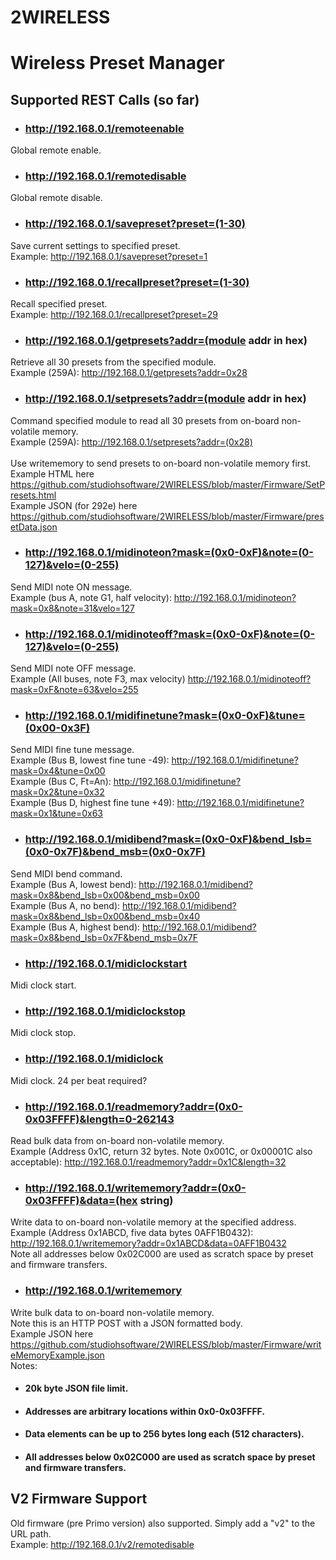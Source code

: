 # 2WIRELESS
# Wireless Preset Manager
## Supported REST Calls (so far)
- ### http://192.168.0.1/remoteenable
Global remote enable.
- ### http://192.168.0.1/remotedisable
Global remote disable.
- ### http://192.168.0.1/savepreset?preset=(1-30)
Save current settings to specified preset.<br/>
Example: http://192.168.0.1/savepreset?preset=1
- ### http://192.168.0.1/recallpreset?preset=(1-30)
Recall specified preset.<br/>
Example: http://192.168.0.1/recallpreset?preset=29
- ### http://192.168.0.1/getpresets?addr=(module addr in hex)
Retrieve all 30 presets from the specified module.<br/>
Example (259A): http://192.168.0.1/getpresets?addr=0x28
- ### http://192.168.0.1/setpresets?addr=(module addr in hex)
Command specified module to read all 30 presets from on-board non-volatile memory.<br/>
Example (259A): http://192.168.0.1/setpresets?addr=(0x28) <br/> </br>
Use writememory to send presets to on-board non-volatile memory first.
Example HTML here https://github.com/studiohsoftware/2WIRELESS/blob/master/Firmware/SetPresets.html <br/>
Example JSON (for 292e) here https://github.com/studiohsoftware/2WIRELESS/blob/master/Firmware/presetData.json <br/>
- ### http://192.168.0.1/midinoteon?mask=(0x0-0xF)&note=(0-127)&velo=(0-255)
Send MIDI note ON message.<br/> 
Example (bus A, note G1, half velocity): http://192.168.0.1/midinoteon?mask=0x8&note=31&velo=127
- ### http://192.168.0.1/midinoteoff?mask=(0x0-0xF)&note=(0-127)&velo=(0-255)
Send MIDI note OFF message.<br/>
Example (All buses, note F3, max velocity) http://192.168.0.1/midinoteoff?mask=0xF&note=63&velo=255
- ### http://192.168.0.1/midifinetune?mask=(0x0-0xF)&tune=(0x00-0x3F)
Send MIDI fine tune message. <br/>
Example (Bus B, lowest fine tune -49): http://192.168.0.1/midifinetune?mask=0x4&tune=0x00<br/>
Example (Bus C, Ft=An): http://192.168.0.1/midifinetune?mask=0x2&tune=0x32<br/>
Example (Bus D, highest fine tune +49): http://192.168.0.1/midifinetune?mask=0x1&tune=0x63<br/>
- ### http://192.168.0.1/midibend?mask=(0x0-0xF)&bend_lsb=(0x0-0x7F)&bend_msb=(0x0-0x7F)
Send MIDI bend command.<br/>
Example (Bus A, lowest bend): http://192.168.0.1/midibend?mask=0x8&bend_lsb=0x00&bend_msb=0x00<br/>
Example (Bus A, no bend): http://192.168.0.1/midibend?mask=0x8&bend_lsb=0x00&bend_msb=0x40<br/>
Example (Bus A, highest bend): http://192.168.0.1/midibend?mask=0x8&bend_lsb=0x7F&bend_msb=0x7F
- ### http://192.168.0.1/midiclockstart
Midi clock start.
- ### http://192.168.0.1/midiclockstop
Midi clock stop.
- ### http://192.168.0.1/midiclock
Midi clock. 24 per beat required?
- ### http://192.168.0.1/readmemory?addr=(0x0-0x03FFFF)&length=0-262143
Read bulk data from on-board non-volatile memory.<br/>
Example (Address 0x1C, return 32 bytes. Note 0x001C, or 0x00001C also acceptable): http://192.168.0.1/readmemory?addr=0x1C&length=32
- ### http://192.168.0.1/writememory?addr=(0x0-0x03FFFF)&data=(hex string)
Write data to on-board non-volatile memory at the specified address.<br/>
Example (Address 0x1ABCD, five data bytes 0AFF1B0432): http://192.168.0.1/writememory?addr=0x1ABCD&data=0AFF1B0432<br/>
Note all addresses below 0x02C000 are used as scratch space by preset and firmware transfers. 
- ### http://192.168.0.1/writememory
Write bulk data to on-board non-volatile memory.<br/>
Note this is an HTTP POST with a JSON formatted body.<br/> 
Example JSON here https://github.com/studiohsoftware/2WIRELESS/blob/master/Firmware/writeMemoryExample.json<br/>
Notes:
- #### 20k byte JSON file limit.
- #### Addresses are arbitrary locations within 0x0-0x03FFFF.
- #### Data elements can be up to 256 bytes long each (512 characters).
- #### All addresses below 0x02C000 are used as scratch space by preset and firmware transfers. 
## V2 Firmware Support
Old firmware (pre Primo version) also supported. Simply add a "v2" to the URL path. <br/>
Example: http://192.168.0.1/v2/remotedisable<br/>
